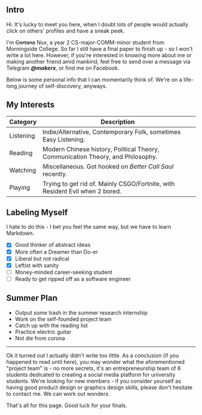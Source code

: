 ## Intro

Hi. It's lucky to meet you here, when I doubt lots of people would actually click on others' profiles and have a sneak peek.

I'm ~~Cortana~~ Nux, a year 2 CS-major-COMM-minor student from Morningside College. So far I still have a final paper to finish up - so I won't write a lot here. However, if you're interested in knowing more about me or making another friend amid mankind, feel free to send over a message via Telegram **_@makerx_**, or find me on Facebook.

Below is some personal info that I can momentarily think of. We're on a life-long journey of self-discovery, anyways.

## My Interests

Category | Description
-------- | -----------
Listening | Indie/Alternative, Contemporary Folk, sometimes Easy Listening.
Reading | Modern Chinese history, Political Theory, Communication Theory, and Philosophy.
Watching | Miscellaneous. Got hooked on _Better Call Saul_ recently.
Playing | Trying to get rid of. Mainly CSGO/Fortnite, with Resident Evil when 2 bored.

## Labeling Myself

I hate to do this - I bet you feel the same way, but we have to learn Markdown.

- [x] Good thinker of abstract ideas
- [x] More often a Dreamer than Do-er
- [x] Liberal but not radical
- [x] Leftist with sanity
- [ ] Money-minded career-seeking student
- [ ] Ready to get ripped off as a software engineer

## Summer Plan

* Output some trash in the summer research internship
* Work on the self-founded project team
* Catch up with the reading list
* Practice electric guitar
* Not die from corona

---

Ok it turned out I actually didn't write too little. As a conclusion (if you happened to read until here), you may wonder what the aforementioned "project team" is - no more secrets, it's an entrepreneurship team of 6 students dedicated to creating a social media platform for university students. We're looking for new members - if you consider yourself as having good product design or graphics design skills, please don't hesitate to contact me. We can work out wonders.

That's all for this page. Good luck for your finals.

